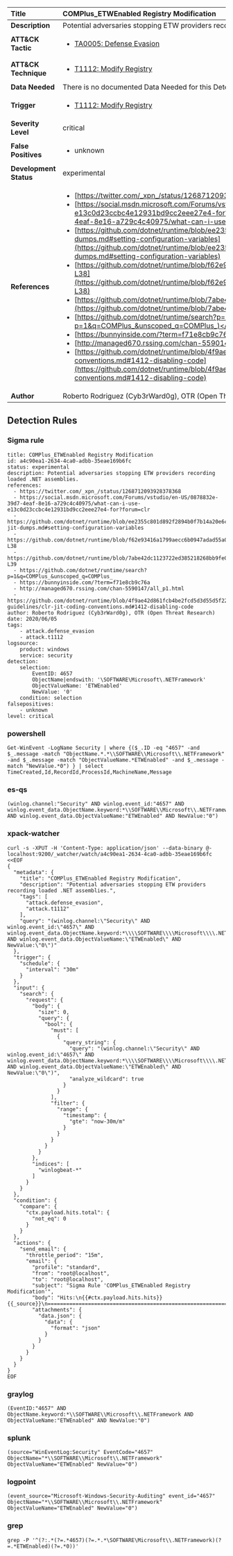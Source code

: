 | Title                    | COMPlus_ETWEnabled Registry Modification       |
|:-------------------------|:------------------|
| **Description**          | Potential adversaries stopping ETW providers recording loaded .NET assemblies. |
| **ATT&amp;CK Tactic**    |  <ul><li>[TA0005: Defense Evasion](https://attack.mitre.org/tactics/TA0005)</li></ul>  |
| **ATT&amp;CK Technique** | <ul><li>[T1112: Modify Registry](https://attack.mitre.org/techniques/T1112)</li></ul>  |
| **Data Needed**          |  There is no documented Data Needed for this Detection Rule yet  |
| **Trigger**              | <ul><li>[T1112: Modify Registry](../Triggers/T1112.md)</li></ul>  |
| **Severity Level**       | critical |
| **False Positives**      | <ul><li>unknown</li></ul>  |
| **Development Status**   | experimental |
| **References**           | <ul><li>[https://twitter.com/_xpn_/status/1268712093928378368](https://twitter.com/_xpn_/status/1268712093928378368)</li><li>[https://social.msdn.microsoft.com/Forums/vstudio/en-US/0878832e-39d7-4eaf-8e16-a729c4c40975/what-can-i-use-e13c0d23ccbc4e12931bd9cc2eee27e4-for?forum=clr](https://social.msdn.microsoft.com/Forums/vstudio/en-US/0878832e-39d7-4eaf-8e16-a729c4c40975/what-can-i-use-e13c0d23ccbc4e12931bd9cc2eee27e4-for?forum=clr)</li><li>[https://github.com/dotnet/runtime/blob/ee2355c801d892f2894b0f7b14a20e6cc50e0e54/docs/design/coreclr/jit/viewing-jit-dumps.md#setting-configuration-variables](https://github.com/dotnet/runtime/blob/ee2355c801d892f2894b0f7b14a20e6cc50e0e54/docs/design/coreclr/jit/viewing-jit-dumps.md#setting-configuration-variables)</li><li>[https://github.com/dotnet/runtime/blob/f62e93416a1799aecc6b0947adad55a0d9870732/src/coreclr/src/inc/clrconfigvalues.h#L35-L38](https://github.com/dotnet/runtime/blob/f62e93416a1799aecc6b0947adad55a0d9870732/src/coreclr/src/inc/clrconfigvalues.h#L35-L38)</li><li>[https://github.com/dotnet/runtime/blob/7abe42dc1123722ed385218268bb9fe04556e3d3/src/coreclr/src/inc/clrconfig.h#L33-L39](https://github.com/dotnet/runtime/blob/7abe42dc1123722ed385218268bb9fe04556e3d3/src/coreclr/src/inc/clrconfig.h#L33-L39)</li><li>[https://github.com/dotnet/runtime/search?p=1&q=COMPlus_&unscoped_q=COMPlus_](https://github.com/dotnet/runtime/search?p=1&q=COMPlus_&unscoped_q=COMPlus_)</li><li>[https://bunnyinside.com/?term=f71e8cb9c76a](https://bunnyinside.com/?term=f71e8cb9c76a)</li><li>[http://managed670.rssing.com/chan-5590147/all_p1.html](http://managed670.rssing.com/chan-5590147/all_p1.html)</li><li>[https://github.com/dotnet/runtime/blob/4f9ae42d861fcb4be2fcd5d3d55d5f227d30e723/docs/coding-guidelines/clr-jit-coding-conventions.md#1412-disabling-code](https://github.com/dotnet/runtime/blob/4f9ae42d861fcb4be2fcd5d3d55d5f227d30e723/docs/coding-guidelines/clr-jit-coding-conventions.md#1412-disabling-code)</li></ul>  |
| **Author**               | Roberto Rodriguez (Cyb3rWard0g), OTR (Open Threat Research) |


## Detection Rules

### Sigma rule

```
title: COMPlus_ETWEnabled Registry Modification
id: a4c90ea1-2634-4ca0-adbb-35eae169b6fc
status: experimental
description: Potential adversaries stopping ETW providers recording loaded .NET assemblies.
references:
  - https://twitter.com/_xpn_/status/1268712093928378368
  - https://social.msdn.microsoft.com/Forums/vstudio/en-US/0878832e-39d7-4eaf-8e16-a729c4c40975/what-can-i-use-e13c0d23ccbc4e12931bd9cc2eee27e4-for?forum=clr
  - https://github.com/dotnet/runtime/blob/ee2355c801d892f2894b0f7b14a20e6cc50e0e54/docs/design/coreclr/jit/viewing-jit-dumps.md#setting-configuration-variables
  - https://github.com/dotnet/runtime/blob/f62e93416a1799aecc6b0947adad55a0d9870732/src/coreclr/src/inc/clrconfigvalues.h#L35-L38
  - https://github.com/dotnet/runtime/blob/7abe42dc1123722ed385218268bb9fe04556e3d3/src/coreclr/src/inc/clrconfig.h#L33-L39
  - https://github.com/dotnet/runtime/search?p=1&q=COMPlus_&unscoped_q=COMPlus_
  - https://bunnyinside.com/?term=f71e8cb9c76a
  - http://managed670.rssing.com/chan-5590147/all_p1.html
  - https://github.com/dotnet/runtime/blob/4f9ae42d861fcb4be2fcd5d3d55d5f227d30e723/docs/coding-guidelines/clr-jit-coding-conventions.md#1412-disabling-code
author: Roberto Rodriguez (Cyb3rWard0g), OTR (Open Threat Research)
date: 2020/06/05
tags:
    - attack.defense_evasion
    - attack.t1112
logsource:
    product: windows
    service: security
detection:
    selection:
        EventID: 4657
        ObjectName|endswith: '\SOFTWARE\Microsoft\.NETFramework' 
        ObjectValueName: 'ETWEnabled'
        NewValue: '0'
    condition: selection
falsepositives:
    - unknown
level: critical
```





### powershell
    
```
Get-WinEvent -LogName Security | where {($_.ID -eq "4657" -and $_.message -match "ObjectName.*.*\\SOFTWARE\\Microsoft\\.NETFramework" -and $_.message -match "ObjectValueName.*ETWEnabled" -and $_.message -match "NewValue.*0") } | select TimeCreated,Id,RecordId,ProcessId,MachineName,Message
```


### es-qs
    
```
(winlog.channel:"Security" AND winlog.event_id:"4657" AND winlog.event_data.ObjectName.keyword:*\\SOFTWARE\\Microsoft\\.NETFramework AND winlog.event_data.ObjectValueName:"ETWEnabled" AND NewValue:"0")
```


### xpack-watcher
    
```
curl -s -XPUT -H 'Content-Type: application/json' --data-binary @- localhost:9200/_watcher/watch/a4c90ea1-2634-4ca0-adbb-35eae169b6fc <<EOF
{
  "metadata": {
    "title": "COMPlus_ETWEnabled Registry Modification",
    "description": "Potential adversaries stopping ETW providers recording loaded .NET assemblies.",
    "tags": [
      "attack.defense_evasion",
      "attack.t1112"
    ],
    "query": "(winlog.channel:\"Security\" AND winlog.event_id:\"4657\" AND winlog.event_data.ObjectName.keyword:*\\\\SOFTWARE\\\\Microsoft\\\\.NETFramework AND winlog.event_data.ObjectValueName:\"ETWEnabled\" AND NewValue:\"0\")"
  },
  "trigger": {
    "schedule": {
      "interval": "30m"
    }
  },
  "input": {
    "search": {
      "request": {
        "body": {
          "size": 0,
          "query": {
            "bool": {
              "must": [
                {
                  "query_string": {
                    "query": "(winlog.channel:\"Security\" AND winlog.event_id:\"4657\" AND winlog.event_data.ObjectName.keyword:*\\\\SOFTWARE\\\\Microsoft\\\\.NETFramework AND winlog.event_data.ObjectValueName:\"ETWEnabled\" AND NewValue:\"0\")",
                    "analyze_wildcard": true
                  }
                }
              ],
              "filter": {
                "range": {
                  "timestamp": {
                    "gte": "now-30m/m"
                  }
                }
              }
            }
          }
        },
        "indices": [
          "winlogbeat-*"
        ]
      }
    }
  },
  "condition": {
    "compare": {
      "ctx.payload.hits.total": {
        "not_eq": 0
      }
    }
  },
  "actions": {
    "send_email": {
      "throttle_period": "15m",
      "email": {
        "profile": "standard",
        "from": "root@localhost",
        "to": "root@localhost",
        "subject": "Sigma Rule 'COMPlus_ETWEnabled Registry Modification'",
        "body": "Hits:\n{{#ctx.payload.hits.hits}}{{_source}}\n================================================================================\n{{/ctx.payload.hits.hits}}",
        "attachments": {
          "data.json": {
            "data": {
              "format": "json"
            }
          }
        }
      }
    }
  }
}
EOF

```


### graylog
    
```
(EventID:"4657" AND ObjectName.keyword:*\\SOFTWARE\\Microsoft\\.NETFramework AND ObjectValueName:"ETWEnabled" AND NewValue:"0")
```


### splunk
    
```
(source="WinEventLog:Security" EventCode="4657" ObjectName="*\\SOFTWARE\\Microsoft\\.NETFramework" ObjectValueName="ETWEnabled" NewValue="0")
```


### logpoint
    
```
(event_source="Microsoft-Windows-Security-Auditing" event_id="4657" ObjectName="*\\SOFTWARE\\Microsoft\\.NETFramework" ObjectValueName="ETWEnabled" NewValue="0")
```


### grep
    
```
grep -P '^(?:.*(?=.*4657)(?=.*.*\SOFTWARE\Microsoft\\.NETFramework)(?=.*ETWEnabled)(?=.*0))'
```



